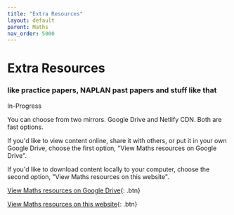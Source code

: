```yaml
---
title: "Extra Resources"
layout: default
parent: Maths
nav_order: 5000
---
```


# Extra Resources

### like practice papers, NAPLAN past papers and stuff like that

<label class="label label-blue">In-Progress</label> 

You can choose from two mirrors. Google Drive and Netlify CDN. Both are fast options.

If you'd like to view content online, share it with others, or put it in your own Google Drive, choose the first option, "View Maths resources on Google Drive".

If you'd like to download content locally to your computer, choose the second option, "View Maths resources on this website".

[View Maths resources on Google Drive](https://drive.google.com/drive/folders/1Lc8Ct2LC0LQ_yq95yTJHZh5Sq8j7gDBN?usp=sharing){: .btn}

[View Maths resources on this website](resource/maths/pracpapers){: .btn}


